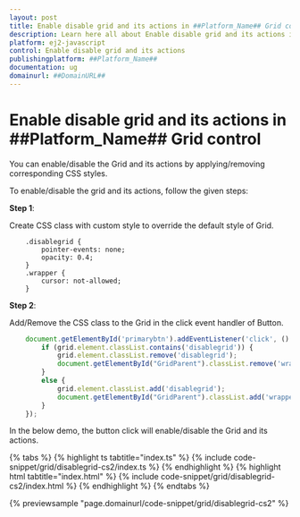 ```yaml
---
layout: post
title: Enable disable grid and its actions in ##Platform_Name## Grid control | Syncfusion
description: Learn here all about Enable disable grid and its actions in Syncfusion ##Platform_Name## Grid control of Syncfusion Essential JS 2 and more.
platform: ej2-javascript
control: Enable disable grid and its actions 
publishingplatform: ##Platform_Name##
documentation: ug
domainurl: ##DomainURL##
---
```


# Enable disable grid and its actions in ##Platform_Name## Grid control

You can enable/disable the Grid and its actions by applying/removing corresponding CSS styles.

To enable/disable the grid and its actions, follow the given steps:

**Step 1**:

Create CSS class with custom style to override the default style of Grid.

```
    .disablegrid {
        pointer-events: none;
        opacity: 0.4;
    }
    .wrapper {
        cursor: not-allowed;
    }

```

**Step 2**:

Add/Remove the CSS class to the Grid in the click event handler of Button.

```ts
    document.getElementById('primarybtn').addEventListener('click', () => {
        if (grid.element.classList.contains('disablegrid')) {
            grid.element.classList.remove('disablegrid');
            document.getElementById("GridParent").classList.remove('wrapper');
        }
        else {
            grid.element.classList.add('disablegrid');
            document.getElementById("GridParent").classList.add('wrapper');
        }
    });

```

In the below demo, the button click will enable/disable the Grid and its actions.

{% tabs %}
{% highlight ts tabtitle="index.ts" %}
{% include code-snippet/grid/disablegrid-cs2/index.ts %}
{% endhighlight %}
{% highlight html tabtitle="index.html" %}
{% include code-snippet/grid/disablegrid-cs2/index.html %}
{% endhighlight %}
{% endtabs %}
          
{% previewsample "page.domainurl/code-snippet/grid/disablegrid-cs2" %}